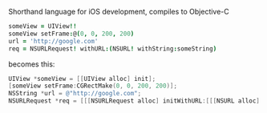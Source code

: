 Shorthand language for iOS development, compiles to Objective-C

```coffee
someView = UIView!!
someView setFrame:@(0, 0, 200, 200)
url = 'http://google.com'
req = NSURLRequest! withURL:(NSURL! withString:someString)
```

becomes this:

```objective-c
UIView *someView = [[UIView alloc] init];
[someView setFrame:CGRectMake(0, 0, 200, 200)];
NSString *url = @"http://google.com";
NSURLRequest *req = [[[NSURLRequest alloc] initWithURL:[[[NSURL alloc] initWithString:someString] autorelease]] autorelease];
```